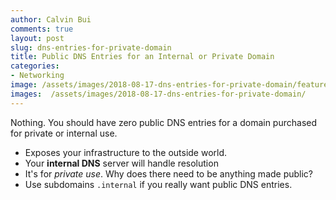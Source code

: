 ```yaml
---
author: Calvin Bui
comments: true
layout: post
slug: dns-entries-for-private-domain
title: Public DNS Entries for an Internal or Private Domain
categories:
- Networking
image: /assets/images/2018-08-17-dns-entries-for-private-domain/featured-image.jpg
images:  /assets/images/2018-08-17-dns-entries-for-private-domain/
---
```


Nothing. You should have zero public DNS entries for a domain purchased for private or internal use.

<!-- more -->

- Exposes your infrastructure to the outside world.
- Your **internal DNS** server will handle resolution
- It's for *private use*. Why does there need to be anything made public?
- Use subdomains `.internal` if you really want public DNS entries.
